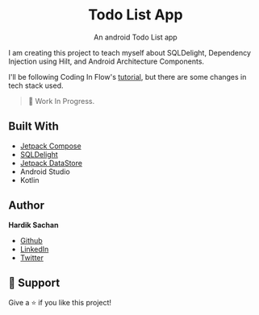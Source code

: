 <h1 align="center">Todo List App</h1>

<p align="center">An android Todo List app</p>

I am creating this project to teach myself about SQLDelight, Dependency Injection using Hilt, and Android Architecture Components. 

I'll be following Coding In Flow's [tutorial](https://www.youtube.com/playlist?list=PLrnPJCHvNZuCfAe7QK2BoMPkv2TGM_b0E), but there are some changes in tech stack used.

>  🚧 Work In Progress.

## Built With

- [Jetpack Compose](https://developer.android.com/jetpack/compose)
- [SQLDelight](https://cashapp.github.io/sqldelight/)
- [Jetpack DataStore](https://developer.android.com/topic/libraries/architecture/datastore)
- Android Studio
- Kotlin

## Author

**Hardik Sachan**

- [Github](https://github.com/hardiksachan)
- [LinkedIn](https://www.linkedin.com/in/hardik-sachan/)
- [Twitter](https://twitter.com/simplyHardikk)

## 🤝 Support

Give a ⭐️ if you like this project!
